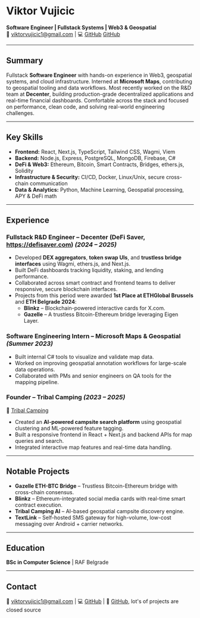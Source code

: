 # **Viktor Vujicic**  
**Software Engineer | Fullstack Systems | Web3 & Geospatial**  
📧 viktorvujicic1@gmail.com | 💻 [GitHub](https://github.com/ViktorVujke)   [GitHub](https://github.com/VikTheTrick) 

---

## **Summary**  
Fullstack **Software Engineer** with hands-on experience in Web3, geospatial systems, and cloud infrastructure. Interned at **Microsoft Maps**, contributing to geospatial tooling and data workflows. Most recently worked on the R&D team at **Decenter**, building production-grade decentralized applications and real-time financial dashboards. Comfortable across the stack and focused on performance, clean code, and solving real-world engineering challenges.

---

## **Key Skills**  
- **Frontend:** React, Next.js, TypeScript, Tailwind CSS, Wagmi, Viem  
- **Backend:** Node.js, Express, PostgreSQL, MongoDB, Firebase, C#  
- **DeFi & Web3:** Ethereum, Bitcoin, Smart Contracts, Bridges, ethers.js, Solidity  
- **Infrastructure & Security:** CI/CD, Docker, Linux/Unix, secure cross-chain communication  
- **Data & Analytics:** Python, Machine Learning, Geospatial processing, APY & DeFi math  

---

## **Experience**  

### **Fullstack R&D Engineer – Decenter (DeFi Saver, https://defisaver.com)** *(2024 – 2025)*  
- Developed **DEX aggregators**, **token swap UIs**, and **trustless bridge interfaces** using Wagmi, ethers.js, and Next.js.  
- Built DeFi dashboards tracking liquidity, staking, and lending performance.  
- Collaborated across smart contract and frontend teams to deliver responsive, secure blockchain interfaces.  
- Projects from this period were awarded **1st Place at ETHGlobal Brussels** and **ETH Belgrade 2024**:
  - **Blinkz** – Blockchain-powered interactive cards for X.com.  
  - **Gazelle** – A trustless Bitcoin-Ethereum bridge leveraging Eigen Layer.

### **Software Engineering Intern – Microsoft Maps & Geospatial** *(Summer 2023)*  
- Built internal C# tools to visualize and validate map data.  
- Worked on improving geospatial annotation workflows for large-scale data operations.  
- Collaborated with PMs and senior engineers on QA tools for the mapping pipeline.

### **Founder – Tribal Camping** *(2023 – 2025)*  
🔗 [Tribal Camping](https://tribalcamping.com)  
- Created an **AI-powered campsite search platform** using geospatial clustering and ML-powered feature tagging.  
- Built a responsive frontend in React + Next.js and backend APIs for map queries and search.  
- Integrated interactive map features and real-time data handling.

---

## **Notable Projects**  
- **Gazelle ETH-BTC Bridge** – Trustless Bitcoin-Ethereum bridge with cross-chain consensus.  
- **Blinkz** – Ethereum-integrated social media cards with real-time smart contract execution.  
- **Tribal Camping AI** – AI-based geospatial campsite discovery engine.  
- **TextLink** – Self-hosted SMS gateway for high-volume, low-cost messaging over Android + carrier networks.

---

## **Education**  
**BSc in Computer Science** | RAF Belgrade  

---

## **Contact**  
📧 viktorvujicic1@gmail.com | 💻 [GitHub](https://github.com/ViktorVujke) | 🔗 [GitHub](https://github.com/VikTheTrick), lot's of projects are closed source
